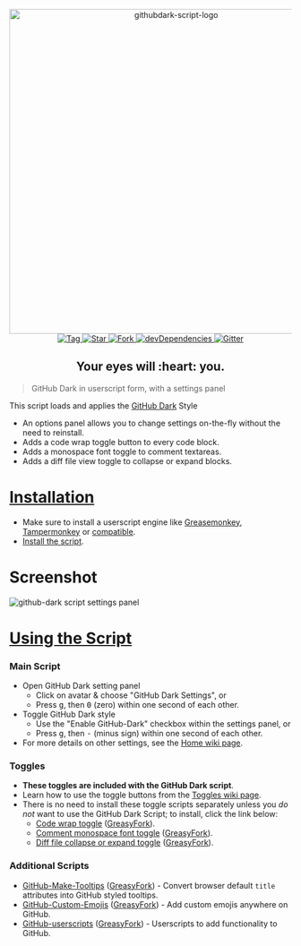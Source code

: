 <p align="center">
  <img alt="githubdark-script-logo" src="https://rawgit.com/StylishThemes/logos/master/github.dark/githubdark-script-mini.svg" width="580">
  <br>
  <a href="https://github.com/StylishThemes/GitHub-Dark-Script/tags">
    <img src="https://img.shields.io/github/tag/StylishThemes/GitHub-Dark-Script.svg?label=%20tag%20" alt="Tag">
  </a>
  <a href="https://github.com/StylishThemes/GitHub-Dark-Script/stargazers">
    <img src="http://github-svg-buttons.herokuapp.com/star.svg?user=StylishThemes&repo=GitHub-Dark-Script&style=flat&background=007ec6" alt="Star">
  </a>
  <a href="https://github.com/StylishThemes/GitHub-Dark-Script/network">
    <img src="http://github-svg-buttons.herokuapp.com/fork.svg?user=StylishThemes&repo=GitHub-Dark-Script&style=flat&background=007ec6" alt="Fork">
  </a>
  <a href="https://david-dm.org/StylishThemes/GitHub-Dark-Script#info=devDependencies">
    <img src="https://img.shields.io/david/dev/StylishThemes/GitHub-Dark-Script.svg?label=%20devDependencies%20" alt="devDependencies">
  </a>
  <a href="https://gitter.im/StylishThemes/GitHub-Dark">
    <img src="https://img.shields.io/gitter/room/StylishThemes/Github-Dark.js.svg?maxAge=2592000" alt="Gitter">
  </a>
</p>
<h2 align="center">Your eyes will :heart: you.</h2>

> GitHub Dark in userscript form, with a settings panel

This script loads and applies the [GitHub Dark](https://github.com/StylishThemes/GitHub-Dark) Style

* An options panel allows you to change settings on-the-fly without the need to reinstall.
* Adds a code wrap toggle button to every code block.
* Adds a monospace font toggle to comment textareas.
* Adds a diff file view toggle to collapse or expand blocks.

# [Installation](https://github.com/StylishThemes/GitHub-Dark-Script/wiki/Install)

- Make sure to install a userscript engine like [Greasemonkey](https://addons.mozilla.org/en-US/firefox/addon/greasemonkey/), [Tampermonkey](https://chrome.google.com/webstore/detail/tampermonkey/dhdgffkkebhmkfjojejmpbldmpobfkfo) or [compatible](https://github.com/StylishThemes/GitHub-Dark-Script/wiki/Install).
- [Install the script](https://raw.githubusercontent.com/StylishThemes/GitHub-Dark-Script/master/github-dark-script.user.js).

# Screenshot

![github-dark script settings panel](https://cloud.githubusercontent.com/assets/136959/16171389/5666a2a0-3533-11e6-976d-09c038fee4c0.png)

# [Using the Script](https://github.com/StylishThemes/GitHub-Dark-Script/wiki)

### Main Script

* Open GitHub Dark setting panel
  * Click on avatar &amp; choose "GitHub Dark Settings", or
  * Press <kbd>g</kbd>, then <kbd>0</kbd> (zero) within one second of each other.
* Toggle GitHub Dark style
  * Use the "Enable GitHub-Dark" checkbox within the settings panel, or
  * Press <kbd>g</kbd>, then <kbd>-</kbd> (minus sign) within one second of each other.
* For more details on other settings, see the [Home wiki page](https://github.com/StylishThemes/GitHub-Dark-Script/wiki).

### Toggles

* **These toggles are included with the GitHub Dark script**.
* Learn how to use the toggle buttons from the [Toggles wiki page](https://github.com/StylishThemes/GitHub-Dark-Script/wiki/Toggles).
* There is no need to install these toggle scripts separately unless you *do not* want to use the GitHub Dark Script; to install, click the link below:
  * [Code wrap toggle](https://raw.githubusercontent.com/StylishThemes/GitHub-Dark-Script/master/github-script-code-wrap.user.js) ([GreasyFork](https://greasyfork.org/en/scripts/18789-github-toggle-code-wrap)).
  * [Comment monospace font toggle](https://raw.githubusercontent.com/StylishThemes/GitHub-Dark-Script/master/github-script-monospace-toggle.user.js) ([GreasyFork](https://greasyfork.org/en/scripts/18787-github-monospace-font-toggle)).
  * [Diff file collapse or expand toggle](https://raw.githubusercontent.com/StylishThemes/GitHub-Dark-Script/master/github-script-diff-toggle.user.js) ([GreasyFork](https://greasyfork.org/en/scripts/18788-github-diff-file-toggle)).

### Additional Scripts

* [GitHub-Make-Tooltips](https://raw.githubusercontent.com/StylishThemes/GitHub-Dark-Script/master/github-script-make-tooltips.user.js) ([GreasyFork](https://greasyfork.org/en/scripts/22194)) - Convert browser default `title` attributes into GitHub styled tooltips.
* [GitHub-Custom-Emojis](https://github.com/StylishThemes/GitHub-Custom-Emojis) ([GreasyFork](https://greasyfork.org/en/scripts/17618)) - Add custom emojis anywhere on GitHub.
* [GitHub-userscripts](https://github.com/Mottie/GitHub-userscripts) ([GreasyFork](https://greasyfork.org/en/users/24847)) - Userscripts to add functionality to GitHub.
